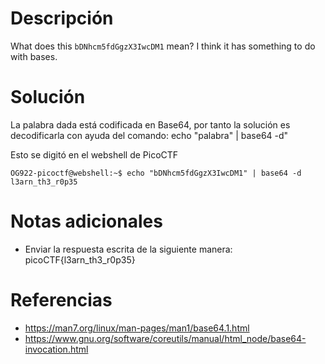 # **Descripción**
What does this `bDNhcm5fdGgzX3IwcDM1` mean? I think it has something to do with bases.
# **Solución**

La palabra dada está codificada en Base64, por tanto la solución es decodificarla con ayuda del comando: echo "palabra" | base64 -d"

Esto se digitó en el webshell de PicoCTF

```
OG922-picoctf@webshell:~$ echo "bDNhcm5fdGgzX3IwcDM1" | base64 -d
l3arn_th3_r0p35
```

# **Notas adicionales**

- Enviar la respuesta escrita de la siguiente manera: picoCTF{l3arn_th3_r0p35}

# **Referencias**

- https://man7.org/linux/man-pages/man1/base64.1.html
- https://www.gnu.org/software/coreutils/manual/html_node/base64-invocation.html


